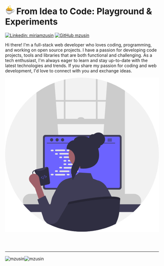 
# <img src="https://github.com/mzusin/mzusin/blob/main/hot-coffee.gif?raw=true" width="30"/> From Idea to Code: Playground & Experiments

[![Linkedin: miriamzusin](https://img.shields.io/badge/-miriamzusin-gray?style=flat-square&logo=Linkedin&logoColor=white&link=https://www.linkedin.com/in/miriamzusin/)](https://www.linkedin.com/in/miriamzusin/)
[![GitHub mzusin](https://img.shields.io/github/followers/mzusin?label=follow&style=social)](https://github.com/mzusin)

Hi there! I'm a full-stack web developer who loves coding, programming, and working on open source projects. I have a passion for developing code projects, tools and libraries that are both functional and challenging. As a tech enthusiast, I'm always eager to learn and stay up-to-date with the latest technologies and trends. If you share my passion for coding and web development, I'd love to connect with you and exchange ideas.

![mzusin](https://github.com/mzusin/mzusin/blob/main/programmer.png?raw=true)

<br /><br />
<hr />

<p>
    <img align="left" src="https://github-readme-stats.vercel.app/api?username=mzusin&show_icons=true&theme=gotham" alt="mzusin" />
</p>

<p>
  <img align="left" src="https://github-readme-streak-stats.herokuapp.com/?user=mzusin&" alt="mzusin" />
</p>
